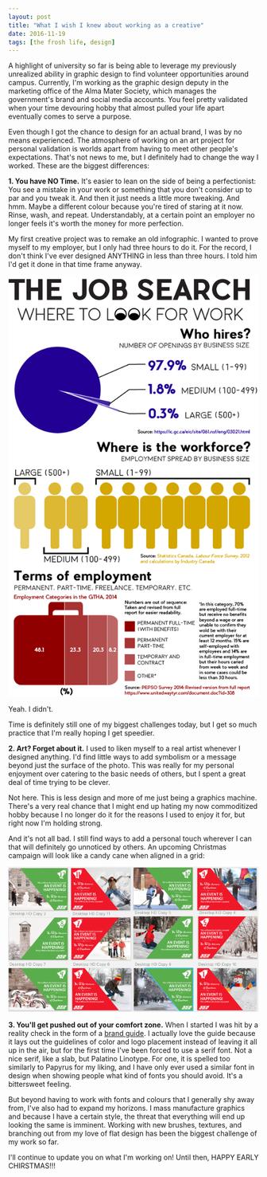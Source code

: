 ```yaml
---
layout: post
title: "What I wish I knew about working as a creative"
date: 2016-11-19
tags: [the frosh life, design]
---
```

A highlight of university so far is being able to leverage my previously unrealized ability in graphic design to find volunteer opportunities around campus. Currently, I'm working as the graphic design deputy in the marketing office of the Alma Mater Society, which manages the government's brand and social media accounts. You feel pretty validated when your time devouring hobby that almost pulled your life apart eventually comes to serve a purpose.

Even though I got the chance to design for an actual brand, I was by no means experienced. The atmosphere of working on an art project for personal validation is worlds apart from having to meet other people's expectations. That's not news to me, but I definitely had to change the way I worked. These are the biggest differences:

**1. You have NO Time.** It's easier to lean on the side of being a perfectionist: You see a mistake in your work or something that you don't consider up to par and you tweak it. And then it just needs a little more tweaking. And hmm. Maybe a different colour because you're tired of staring at it now. Rinse, wash, and repeat. Understandably, at a certain point an employer no longer feels it's worth the money for more perfection.

My first creative project was to remake an old infographic. I wanted to prove myself to my employer, but I only had three hours to do it. For the record, I don't think I've ever designed ANYTHING in less than three hours. I told him I'd get it done in that time frame anyway.

![Job Infographic that took me an hour too long](images/JobInfographic.png "Job Infographic that took me an hour too long")

Yeah. I didn't.

Time is definitely still one of my biggest challenges today, but I get so much practice that I'm really hoping I get speedier.

**2. Art? Forget about it.** I used to liken myself to a real artist whenever I designed anything. I'd find little ways to add symbolism or a message beyond just the surface of the photo. This was really for my personal enjoyment over catering to the basic needs of others, but I spent a great deal of time trying to be clever.

Not here. This is less design and more of me just being a graphics machine. There's a very real chance that I might end up hating my now commoditized hobby because I no longer do it for the reasons I used to enjoy it for, but right now I'm holding strong.

And it's not all bad. I still find ways to add a personal touch wherever I can that will definitely go unnoticed by others. An upcoming Christmas campaign will look like a candy cane when aligned in a grid:

![It'll be our little secret](images/12daysofxmas.png "It'll be our little secret")

**3. You'll get pushed out of your comfort zone.** When I started I was hit by a reality check in the form of a [brand guide](https://myams.org/wp-content/uploads/2015/07/Updated-Visual-Identity-Standards.pdf "The AMS Visual Standards Guide"). I actually love the guide because it lays out the guidelines of color and logo placement instead of leaving it all up in the air, but for the first time I've been forced to use a serif font. Not a nice serif, like a slab, but Palatino Linotype. For one, it is spelled too similarly to Papyrus for my liking, and I have only ever used a similar font in design when showing people what kind of fonts you should avoid. It's a bittersweet feeling.

But beyond having to work with fonts and colours that I generally shy away from, I've also had to expand my horizons. I mass manufacture graphics and because I have a certain style, the threat that everything will end up looking the same is imminent. Working with new brushes, textures, and branching out from my love of flat design has been the biggest challenge of my work so far.

I'll continue to update you on what I'm working on! Until then, HAPPY EARLY CHIRSTMAS!!! 
